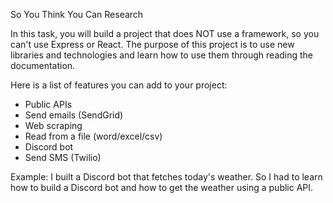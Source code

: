 So You Think You Can Research

In this task, you will build a project that does NOT use a framework, so you can't use Express or React. The purpose of this project is to use new libraries and technologies and learn how to use them through reading the documentation.

Here is a list of features you can add to your project:

- Public APIs
- Send emails (SendGrid)
- Web scraping
- Read from a file (word/excel/csv)
- Discord bot
- Send SMS (Twilio)

Example:
I built a Discord bot that fetches today's weather. So I had to learn how to build a Discord bot and how to get the weather using a public API.

